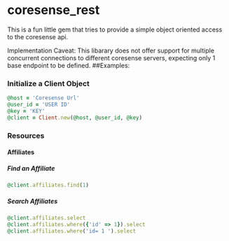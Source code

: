 # coresense_rest
  
This is a fun little gem that tries to provide a simple object oriented access to the coresense api.

Implementation Caveat: This libarary does not offer support for multiple concurrent connections to different 
coresense servers, expecting only 1 base endpoint to be defined.
##Examples:

### Initialize a Client Object
```ruby
@host = 'Coresense Url'  
@user_id = 'USER ID'    
@key = 'KEY'    
@client = Client.new(@host, @user_id, @key)
```
### Resources
#### Affiliates
##### Find an Affiliate
```ruby
@client.affiliates.find(1)
```
##### Search Affiliates 
```ruby
@client.affiliates.select
@client.affiliates.where({'id' => 1}).select
@client.affiliates.where('id= 1 ').select
```